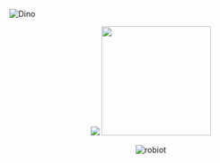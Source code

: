 ![Dino](https://raw.githubusercontent.com/robiot/robiot/main/jump.gif)
<p align="center">
  <img src="https://github-readme-stats.vercel.app/api?username=robiot&hide_border=true&theme=onedark" />
  <img src="https://github-readme-stats.vercel.app/api/top-langs/?username=robiot&layout=compact&hide_border=true&theme=onedark&card_width=250&langs_count=8" height="195rem" />
</p>
<p align="center">
  <img src="https://komarev.com/ghpvc/?username=robiot&label=Profile%20views&color=0e75b6&style=flat" alt="robiot" />
</p>
